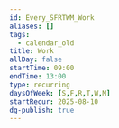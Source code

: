 ```yaml
---
id: Every_SFRTWM_Work
aliases: []
tags:
  - calendar_old
title: Work
allDay: false
startTime: 09:00
endTime: 13:00
type: recurring
daysOfWeek: [S,F,R,T,W,M]
startRecur: 2025-08-10
dg-publish: true
---
```

